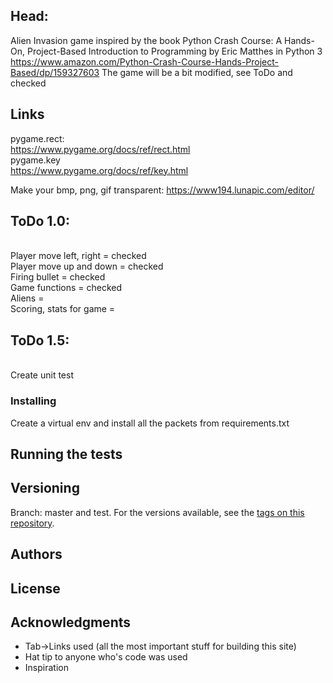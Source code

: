 ## Head:
Alien Invasion game inspired by the book Python Crash Course: A Hands-On, Project-Based Introduction to Programming by Eric Matthes in Python 3
https://www.amazon.com/Python-Crash-Course-Hands-Project-Based/dp/159327603
The game will be a bit modified, see ToDo and checked

## Links
pygame.rect:
<br>
https://www.pygame.org/docs/ref/rect.html
<br>
pygame.key
<br>
https://www.pygame.org/docs/ref/key.html

Make your bmp, png, gif transparent:
https://www194.lunapic.com/editor/


## ToDo 1.0:
<br>
Player move left, right = checked
<br>
Player move up and down = checked
<br>
Firing bullet = checked
<br>
Game functions = checked
<br>
Aliens = 
<br>
Scoring, stats for game = 

## ToDo 1.5:
<br>
Create unit test

### Installing

Create a virtual env and install all the packets from requirements.txt

## Running the tests


## Versioning
Branch: master and test.
For the versions available, see the [tags on this repository](https://github.com/spawnmarvel/AlienInvasionGame). 

## Authors


## License


## Acknowledgments

* Tab->Links used (all the most important stuff for building this site)
* Hat tip to anyone who's code was used
* Inspiration








